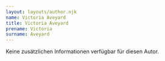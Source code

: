 ```yaml
---
layout: layouts/author.njk
name: Victoria Aveyard
title: Victoria Aveyard
prename: Victoria
surname: Aveyard
---
```

Keine zusätzlichen Informationen verfügbar für diesen Autor.
